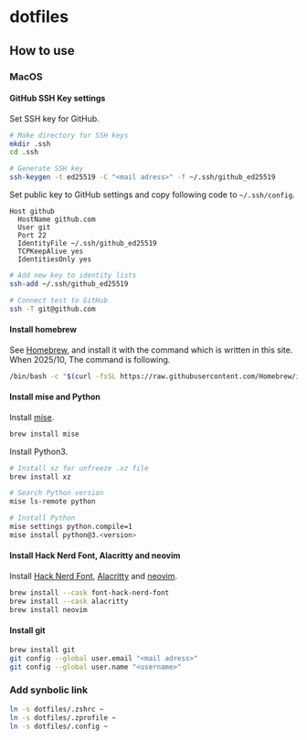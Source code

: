 # dotfiles

## How to use

### MacOS

#### GitHub SSH Key settings

Set SSH key for GitHub.

```bash
# Make directory for SSH keys
mkdir .ssh
cd .ssh

# Generate SSH key
ssh-keygen -t ed25519 -C "<mail adress>" -f ~/.ssh/github_ed25519
```

Set public key to GitHub settings and copy following code to `~/.ssh/config`.

```~/.ssh/config
Host github
  HostName github.com
  User git
  Port 22
  IdentityFile ~/.ssh/github_ed25519
  TCPKeepAlive yes
  IdentitiesOnly yes
```

```bash
# Add new key to identity lists
ssh-add ~/.ssh/github_ed25519

# Connect test to GitHub
ssh -T git@github.com
```

#### Install homebrew

See [Homebrew](https://brew.sh/), and install it with the command which is written in this site.
When 2025/10, The command is following.

```bash
/bin/bash -c "$(curl -fsSL https://raw.githubusercontent.com/Homebrew/install/HEAD/install.sh)"
```

#### Install mise and Python

Install [mise](https://mise.jdx.dev/).

```bash
brew install mise
```

Install Python3.

```bash
# Install xz for unfreeze .xz file
brew install xz

# Search Python version
mise ls-remote python

# Install Python
mise settings python.compile=1
mise install python@3.<version>
```

#### Install Hack Nerd Font, Alacritty and neovim

Install [Hack Nerd Font](https://www.nerdfonts.com/), [Alacritty](https://alacritty.org/) and [neovim](https://neovim.io/).

```bash
brew install --cask font-hack-nerd-font
brew install --cask alacritty
brew install neovim
```

#### Install git

```bash
brew install git
git config --global user.email "<mail adress>"
git config --global user.name "<username>"
```

### Add synbolic link

```bash
ln -s dotfiles/.zshrc ~
ln -s dotfiles/.zprofile ~
ln -s dotfiles/.config ~
```
